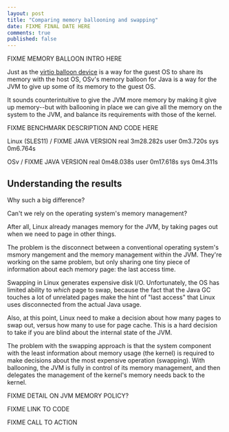 ```yaml
---
layout: post
title: "Comparing memory ballooning and swapping"
date: FIXME FINAL DATE HERE
comments: true
published: false
---
```


FIXME MEMORY BALLOON INTRO HERE

Just as the [virtio balloon device](http://rwmj.wordpress.com/2010/07/17/virtio-balloon/) is a way for the guest OS to share its memory with the host OS, 
OSv's memory balloon for Java is a way for the JVM to give up some of its memory to the guest OS.

It sounds counterintuitive to give the JVM more memory by making it give up memory--but with ballooning in place we can give all the memory on the system to the JVM, and balance its requirements with those of the kernel.

FIXME BENCHMARK DESCRIPTION AND CODE HERE

Linux (SLES11)  / FIXME JAVA VERSION
real    3m28.282s
user    0m3.720s
sys    0m6.764s

OSv / FIXME JAVA VERSION
real    0m48.038s
user    0m17.618s
sys    0m4.311s

## Understanding the results

Why such a big difference?

Can't we rely on the operating system's memory management?

After all, Linux already manages memory for the JVM, by taking pages out when we need to page in other things.

The problem is the disconnect between a conventional operating system's msmory mangement and the memory management within the JVM.  They're working on the same problem, but only sharing one tiny piece of information about each memory page: the last access time.  

Swapping in Linux generates expensive disk I/O.  Unfortunately, the OS has limited ability to  *which* page to swap, because the fact that the Java GC touches a lot of unrelated pages make the hint of "last access" that Linux uses disconnected from the actual Java usage.

Also, at this point, Linux need to make a decision about how many pages to swap out, versus how many to use for page cache. This is a hard decision to take if you are blind about the internal state of the JVM.

The problem with the swapping approach is that the system component with the least information about memory usage (the kernel) is required to make decisions about the most expensive operation (swapping).  With ballooning, the JVM is fully in control of its memory management, and then delegates the management of the kernel's memory needs back to the kernel.

FIXME DETAIL ON JVM MEMORY POLICY?

FIXME LINK TO CODE

FIXME CALL TO ACTION
